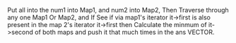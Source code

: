 Put all into the num1 into Map1, and num2 into Map2,
Then Traverse through any one Map1 Or Map2, and If
See if via map1's iterator it->first is also present in the map 2's iterator it->first
then Calculate the minmum of it->second of both maps and push it that much times in the ans VECTOR.
